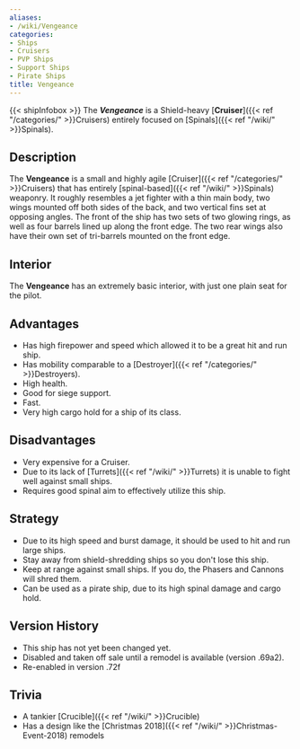 ```yaml
---
aliases:
- /wiki/Vengeance
categories:
- Ships
- Cruisers
- PVP Ships
- Support Ships
- Pirate Ships
title: Vengeance
---
```


{{< shipInfobox >}} The **_Vengeance_** is a Shield-heavy [**Cruiser**]({{< ref "/categories/" >}}Cruisers) entirely focused on [Spinals]({{< ref "/wiki/" >}}Spinals). 

## Description

The **Vengeance** is a small and highly agile [Cruiser]({{< ref "/categories/" >}}Cruisers) that has entirely [spinal-based]({{< ref "/wiki/" >}}Spinals) weaponry. It roughly resembles a jet fighter with a thin main body, two wings mounted off both sides of the back, and two vertical fins set at opposing angles. The front of the ship has two sets of two glowing rings, as well as four barrels lined up along the front edge. The two rear wings also have their own set of tri-barrels mounted on the front edge.

## Interior

The **Vengeance** has an extremely basic interior, with just one plain seat for the pilot.

## Advantages

- Has high firepower and speed which allowed it to be a great hit and run ship.
- Has mobility comparable to a [Destroyer]({{< ref "/categories/" >}}Destroyers).
- High health.
- Good for siege support.
- Fast.
- Very high cargo hold for a ship of its class.

## Disadvantages

- Very expensive for a Cruiser.
- Due to its lack of [Turrets]({{< ref "/wiki/" >}}Turrets) it is unable to fight well against small ships.
- Requires good spinal aim to effectively utilize this ship.

## Strategy

- Due to its high speed and burst damage, it should be used to hit and run large ships.
- Stay away from shield-shredding ships so you don't lose this ship.
- Keep at range against small ships. If you do, the Phasers and Cannons will shred them.
- Can be used as a pirate ship, due to its high spinal damage and cargo hold.

## Version History 

- This ship has not yet been changed yet.
- Disabled and taken off sale until a remodel is available (version .69a2).
- Re-enabled in version .72f

## Trivia

- A tankier [Crucible]({{< ref "/wiki/" >}}Crucible)
- Has a design like the [Christmas 2018]({{< ref "/wiki/" >}}Christmas-Event-2018) remodels
